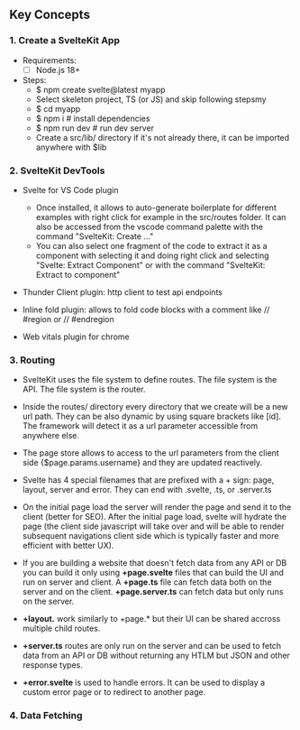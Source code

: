 ## Key Concepts

### 1. Create a SvelteKit App

- Requirements:
  - [ ] Node.js 18+ 

- Steps:
  - $ npm create svelte@latest myapp
  - Select skeleton project, TS (or JS) and skip following stepsmy
  - $ cd myapp
  - $ npm i             # install dependencies
  - $ npm run dev       # run dev server
  - Create a src/lib/ directory if it's not already there, it can be imported anywhere with $lib


### 2. SvelteKit DevTools

- Svelte for VS Code plugin
  - Once installed, it allows to auto-generate boilerplate for different examples with right click for example in the src/routes folder. It can also be accessed from the vscode command palette with the command "SvelteKit: Create ..."
  - You can also select one fragment of the code to extract it as a component with selecting it and doing right click and selecting "Svelte: Extract Component" or with the command "SvelteKit: Extract to component"

- Thunder Client plugin: http client to test api endpoints

- Inline fold plugin: allows to fold code blocks with a comment like // #region or // #endregion

- Web vitals plugin for chrome


### 3. Routing

- SvelteKit uses the file system to define routes. The file system is the API. The file system is the router.
  
- Inside the routes/ directory every directory that we create will be a new url path. They can be also dynamic by using square brackets like [id]. The framework will detect it as a url parameter accessible from anywhere else.

- The page store allows to access to the url parameters from the client side {$page.params.username} and they are updated reactively.

- Svelte has 4 special filenames that are prefixed with a + sign: page, layout, server and error. They can end with .svelte, .ts, or .server.ts

- On the initial page load the server will render the page and send it to the client (better for SEO). After the initial page load, svelte will hydrate the page (the client side javascript will take over and will be able to render subsequent navigations client side which is typically faster and more efficient with better UX).

- If you are building a website that doesn't fetch data from any API or DB you can build it only using **+page.svelte** files that can build the UI and run on server and client. A **+page.ts** file can fetch data both on the server and on the client. **+page.server.ts** can fetch data but only runs on the server. 

- **+layout.** work similarly to +page.* but their UI can be shared accross multiple child routes.

- **+server.ts** routes are only run on the server and can be used to fetch data from an API or DB without returning any HTLM but JSON and other response types.

- **+error.svelte** is used to handle errors. It can be used to display a custom error page or to redirect to another page.


### 4. Data Fetching